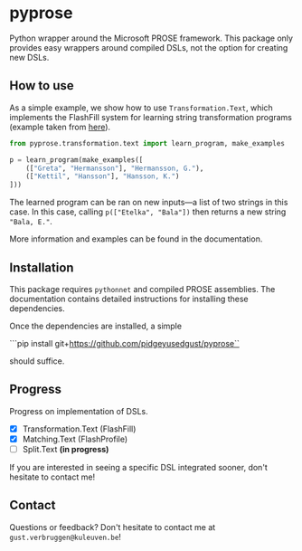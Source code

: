 # pyprose

Python wrapper around the Microsoft PROSE framework. This package only provides easy wrappers around compiled DSLs, not the option for creating new DSLs.

## How to use

As a simple example, we show how to use `Transformation.Text`, which implements the FlashFill system for learning string  transformation programs (example taken from  [here](https://microsoft.github.io/prose/documentation/transformation-text/intro/)).

```python
from pyprose.transformation.text import learn_program, make_examples

p = learn_program(make_examples([
    (["Greta", "Hermansson"], "Hermansson, G."),
    (["Kettil", "Hansson"], "Hansson, K.")
]))
```

The learned program can be ran on new inputs—a list of two strings in this case. In this case, calling `p(["Etelka", "Bala"])` then returns a new string `"Bala, E."`.

More information and examples can be found in the documentation.

## Installation

This package requires ``pythonnet`` and compiled PROSE assemblies. The documentation contains detailed instructions for installing these dependencies.

Once the dependencies are installed, a simple

```pip install git+https://github.com/pidgeyusedgust/pyprose``

should suffice.

## Progress

Progress on implementation of DSLs.

- [x] Transformation.Text (FlashFill)
- [x] Matching.Text (FlashProfile)
- [ ] Split.Text **(in progress)**

If you are interested in seeing a specific DSL integrated sooner, don't hesitate to contact me!

## Contact

Questions or feedback? Don't hesitate to contact me at `gust.verbruggen@kuleuven.be`!
